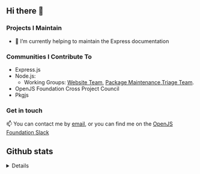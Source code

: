 ## Hi there 👋

### Projects I Maintain

- 🔭 I’m currently helping to maintain the Express documentation
  
### Communities I Contribute To

- Express.js
- Node.js:
  -  Working Groups: [Website Team](https://github.com/nodejs/nodejs.org/issues/7564), [Package Maintenance](https://github.com/nodejs/package-maintenance/blob/main/MEMBERS.md),[Triage Team](https://github.com/nodejs/node?tab=readme-ov-file#triagers).
- OpenJS Foundation Cross Project Council
- Pkgjs

### Get in touch

📫 You can contact me by [email](mailto:bjohansebas@gmail.com?subject=I%20saw%20your%20github%20profile!), or you can find me on the [OpenJS Foundation Slack](https://openjsf.org/collaboration/)

## Github stats

<details>
<div align="center" width="100%">
    <img width="49%" src="https://github-readme-streak-stats.herokuapp.com/?user=bjohansebas&theme=radical" alt="Github Stats"/>
    <img width="50%" src="https://github-readme-stats.vercel.app/api?username=bjohansebas&show=reviews&hide=contribs&show_icons=true&theme=radical&locale=en&border_radius=0&hide_title=true&include_all_commits=true&line_height=30" alt="Github Stats"/>
</div>
</details>
